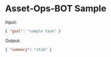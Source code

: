 # Asset-Ops-BOT Sample

Input:

```json
{ "goal": "sample task" }
```

Output:

```json
{ "summary": "stub" }
```
